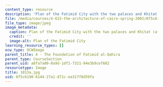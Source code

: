 ```yaml
---
content_type: resource
description: 'Plan of the Fatimid City with the two palaces and Khitat (after Ravaisse). '
file: /media/courses/4-615-the-architecture-of-cairo-spring-2002/0f5c6190614427a1d71cea317f8d59fa_1013a.jpg
file_type: image/jpeg
image_metadata:
  caption: Plan of the Fatimid City with the two palaces and Khitat (after Ravaisse).
  credit: ''
  image-alt: Plan of the Fatimid City
learning_resource_types: []
ocw_type: OCWImage
parent_title: 4 - The Foundation of Fatimid al-Qahira
parent_type: CourseSection
parent_uid: a8fa7a80-0a9d-1df1-7321-94e3b9cef602
resourcetype: Image
title: 1013a.jpg
uid: 0f5c6190-6144-27a1-d71c-ea317f8d59fa
---
```

